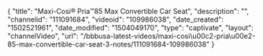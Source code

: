 {
    "title": "Maxi-Cosi&reg; Pria&trade;85 Max Convertible Car Seat",
    "description": "",
    "channelid": "111091684",
    "videoid": "109986038",
    "date_created": "1502521961",
    "date_modified": "1504049170",
    "type": "captivate",
    "layout": "channelVideo",
    "url": "\/bbbusa-latest-videos\/maxi-cosi\u00c2-pria\u00e2-85-max-convertible-car-seat-3-notes\/111091684-109986038"
}